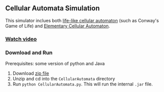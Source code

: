 ## Cellular Automata Simulation

This simulator inclues both [life-like cellular automaton](https://en.wikipedia.org/wiki/Life-like_cellular_automaton) (such as Conway's Game of Life) and [Elementary Cellular Automaton](https://mathworld.wolfram.com/ElementaryCellularAutomaton.html).

### [Watch video](https://www.youtube.com/embed/dc4Iij_VFTQ)

### Download and Run
Prerequisites: some version of python and Java

1. Download [zip file](https://drive.google.com/uc?export=download&id=1kMwQnLsk3KasR6CzNuy4jvD7PQ7AvA1-)
2. Unzip and cd into the `CellularAutomata` directory
3. Run `python CellularAutomata.py`. This will run the internal `.jar` file.
